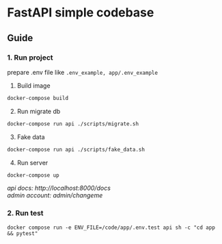 # FastAPI simple codebase

## Guide
### 1. Run project
prepare .env file like `.env_example, app/.env_example`  
1. Build image
```bash
docker-compose build
```
2. Run migrate db
```bash
docker-compose run api ./scripts/migrate.sh
```
3. Fake data
```bash
docker-compose run api ./scripts/fake_data.sh
```
4. Run server
```bash
docker-compose up
```
*api docs: http://localhost:8000/docs*  
*admin account: admin/changeme*

### 2. Run test
```
docker compose run -e ENV_FILE=/code/app/.env.test api sh -c "cd app && pytest"
```